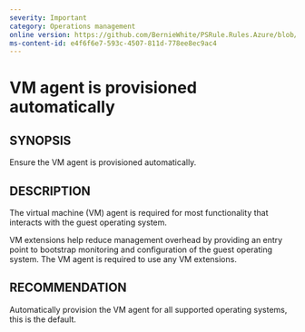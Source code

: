 ```yaml
---
severity: Important
category: Operations management
online version: https://github.com/BernieWhite/PSRule.Rules.Azure/blob/master/docs/rules/en/Azure.VM.Agent.md
ms-content-id: e4f6f6e7-593c-4507-811d-778ee8ec9ac4
---
```


# VM agent is provisioned automatically

## SYNOPSIS

Ensure the VM agent is provisioned automatically.

## DESCRIPTION

The virtual machine (VM) agent is required for most functionality that interacts with the guest operating system.

VM extensions help reduce management overhead by providing an entry point to bootstrap monitoring and configuration of the guest operating system.
The VM agent is required to use any VM extensions.

## RECOMMENDATION

Automatically provision the VM agent for all supported operating systems, this is the default.
